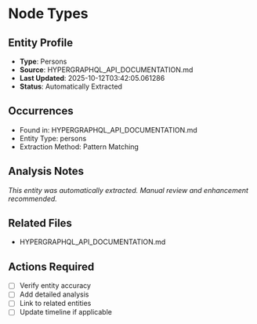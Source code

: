 # Node Types

## Entity Profile
- **Type**: Persons
- **Source**: HYPERGRAPHQL_API_DOCUMENTATION.md
- **Last Updated**: 2025-10-12T03:42:05.061286
- **Status**: Automatically Extracted

## Occurrences
- Found in: HYPERGRAPHQL_API_DOCUMENTATION.md
- Entity Type: persons
- Extraction Method: Pattern Matching

## Analysis Notes
*This entity was automatically extracted. Manual review and enhancement recommended.*

## Related Files
- HYPERGRAPHQL_API_DOCUMENTATION.md

## Actions Required
- [ ] Verify entity accuracy
- [ ] Add detailed analysis
- [ ] Link to related entities
- [ ] Update timeline if applicable
